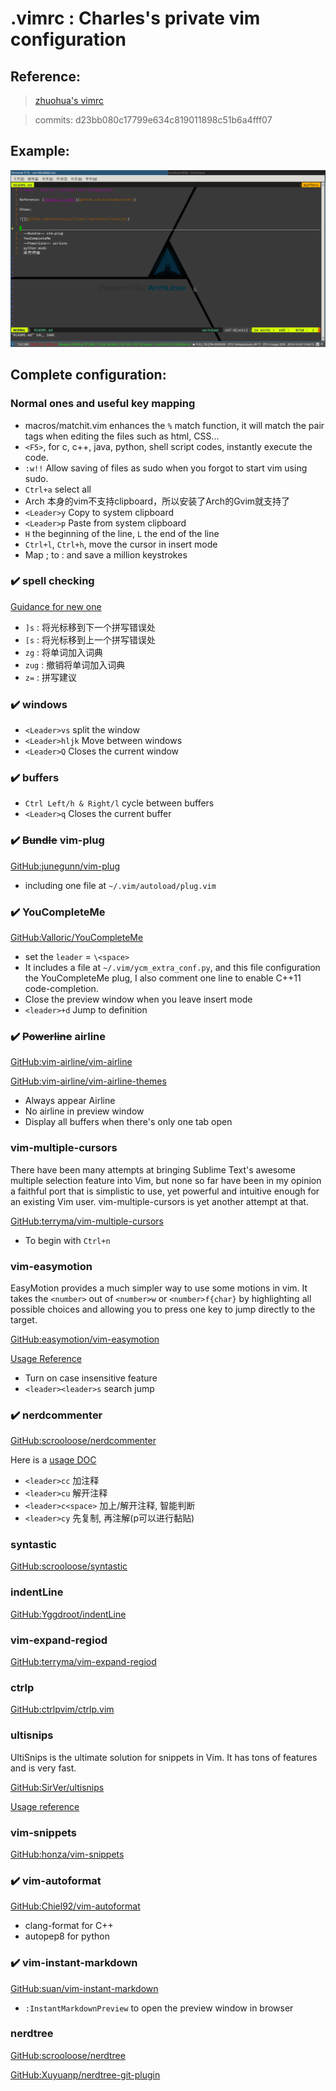 # .vimrc : Charles's private vim configuration

## Reference:

> [zhuohua's vimrc](https://github.com/lizhuohua/vimrc)

> commits: d23bb080c17799e634c819011898c51b6a4fff07

## Example:

![](https://github.com/CharlesLiu7/vimrc/raw/master/show.png)


## Complete configuration:

### Normal ones and useful key mapping

- macros/matchit.vim enhances the `%` match function, it will match the pair tags when editing the files such as html, CSS...
- `<F5>`, for c, c++, java, python, shell script codes, instantly execute the code.
- `:w!!` Allow saving of files as sudo when you forgot to start vim using sudo.
- `Ctrl+a` select all
- Arch 本身的vim不支持clipboard，所以安装了Arch的Gvim就支持了
- `<Leader>y` Copy to system clipboard
- `<Leader>p` Paste from system clipboard
- `H` the beginning of the line, `L` the end of the line
- `Ctrl+l`, `Ctrl+h`, move the cursor in insert mode
- Map ; to : and save a million keystrokes

### :heavy_check_mark: spell checking

[Guidance for new one](http://blog.leanote.com/post/mybaby101@126.com/%E5%88%A9%E7%94%A8Vim%E7%9A%84%E6%8B%BC%E5%86%99%E6%A3%80%E6%9F%A5%E5%99%A8%EF%BC%8C%E6%9F%A5%E6%89%BE%E5%B9%B6%E6%9B%B4%E6%AD%A3%E6%8B%BC%E5%86%99%E9%94%99%E8%AF%AF)

- `]s` : 将光标移到下一个拼写错误处
- `[s` : 将光标移到上一个拼写错误处
- `zg` : 将单词加入词典
- `zug` : 撤销将单词加入词典
- `z=` : 拼写建议

### :heavy_check_mark: windows

- `<Leader>vs` split the window
- `<Leader>hljk` Move between windows
- `<Leader>Q` Closes the current window

### :heavy_check_mark: buffers

- `Ctrl Left/h & Right/l` cycle between buffers
- `<Leader>q` Closes the current buffer

### :heavy_check_mark: ~~Bundle~~ vim-plug

[GitHub:junegunn/vim-plug](https://github.com/junegunn/vim-plug)

- including one file at `~/.vim/autoload/plug.vim`

### :heavy_check_mark: YouCompleteMe

[GitHub:Valloric/YouCompleteMe](https://github.com/Valloric/YouCompleteMe)

- set the `leader` = `\<space>`
- It includes a file at `~/.vim/ycm_extra_conf.py`, and this file configuration the YouCompleteMe plug, I also comment one line to enable C++11 code-completion.
- Close the preview window when you leave insert mode
- `<leader>+d` Jump to definition

### :heavy_check_mark: ~~Powerline~~ airline

[GitHub:vim-airline/vim-airline](https://github.com/vim-airline/vim-airline)

[GitHub:vim-airline/vim-airline-themes](https://github.com/vim-airline/vim-airline-themes)

- Always appear Airline
- No airline in preview window
- Display all buffers when there's only one tab open

### vim-multiple-cursors

There have been many attempts at bringing Sublime Text's awesome multiple selection feature into Vim, but none so far have been in my opinion a faithful port that is simplistic to use, yet powerful and intuitive enough for an existing Vim user. vim-multiple-cursors is yet another attempt at that.

[GitHub:terryma/vim-multiple-cursors](https://github.com/terryma/vim-multiple-cursors)

- To begin with `Ctrl+n`

### vim-easymotion

EasyMotion provides a much simpler way to use some motions in vim. It takes the `<number>` out of `<number>w` or `<number>f{char}` by highlighting all possible choices and allowing you to press one key to jump directly to the target.

[GitHub:easymotion/vim-easymotion](https://github.com/easymotion/vim-easymotion)

[Usage Reference](http://www.wklken.me/posts/2015/06/07/vim-plugin-easymotion.html)

- Turn on case insensitive feature
- `<leader><leader>s` search jump

### :heavy_check_mark: nerdcommenter

[GitHub:scrooloose/nerdcommenter](https://github.com/scrooloose/nerdcommenter)

Here is a [usage DOC](http://www.wklken.me/posts/2015/06/07/vim-plugin-nerdcommenter.html)

- `<leader>cc`   加注释
- `<leader>cu`   解开注释
- `<leader>c<space>`  加上/解开注释, 智能判断
- `<leader>cy`   先复制, 再注解(p可以进行黏贴)

### syntastic

[GitHub:scrooloose/syntastic](https://github.com/vim-syntastic/syntastic)

### indentLine

[GitHub:Yggdroot/indentLine](https://github.com/Yggdroot/indentLine)

### vim-expand-regiod

[GitHub:terryma/vim-expand-regiod](https://github.com/terryma/vim-expand-regiod)

### ctrlp

[GitHub:ctrlpvim/ctrlp.vim](https://github.com/ctrlp.vim)

### ultisnips

UltiSnips is the ultimate solution for snippets in Vim. It has tons of features and is very fast.

[GitHub:SirVer/ultisnips](https://github.com/SirVer/ultisnips)

[Usage reference](http://mednoter.com/UltiSnips.html)

### vim-snippets

[GitHub:honza/vim-snippets](https://github.com/honza/vim-snippets)

### :heavy_check_mark: vim-autoformat

[GitHub:Chiel92/vim-autoformat](https://github.com/Chiel92/vim-autoformat)

- clang-format for C++
- autopep8 for python

### :heavy_check_mark: vim-instant-markdown

[GitHub:suan/vim-instant-markdown](https://github.com/suan/vim-instant-markdown)

- `:InstantMarkdownPreview` to open the preview window in browser

### nerdtree

[GitHub:scrooloose/nerdtree](https://github.com/scrooloose/nerdtree)

[GitHub:Xuyuanp/nerdtree-git-plugin](https://github.com/Xuyuanp/nerdtree-git-plugin)
